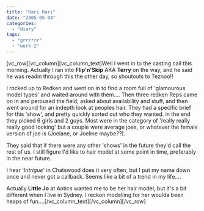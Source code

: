 ```yaml
---
title: "Hari Hari"
date: "2005-05-04"
categories: 
  - "diary"
tags: 
  - "grrrrrr"
  - "work-2"
---
```


\[vc\_row\]\[vc\_column\]\[vc\_column\_text\]Well I went in to the casting call this morning. Actually I ran into **Flip'n'Skip** AKA **Terry** on the way, and he said he was readin through this the other day, so shoutouts to Teznoo!!

I rocked up to Redken and went on in to find a room full of 'glamourous model types' and waited around with them.... Then three redken Reps came on in and peroused the field, asked about availability and stuff, and then went around for an indepth look at peoples hair. They had a specific brief for this 'show', and pretty quickly sorted out who they wanted. in the end they picked 6 girls and 2 guys. Most were in the category of 'really really really good looking' but a couple were average joes, or whatever the female version of joe is (Joelane, or Joeline maybe??).

They said that if there were any other 'shows' in the future they'd call the rest of us. I still figure I'd like to hair model at some point in time, preferably in the near future.

I hear '_Intrigue_' in Chatswood does it very often, but I put my name down once and never got a callback. Seems like a bit of a trend in my life....

Actually **Little Jo** at Antics wanted me to be her hair model, but it's a bit different when I live in Sydney. I reckon modelling for her woulda been heaps of fun....\[/vc\_column\_text\]\[/vc\_column\]\[/vc\_row\]
